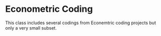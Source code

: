 # Econometric Coding
This class includes several codings from Econemtric coding projects but only a very small subset.
